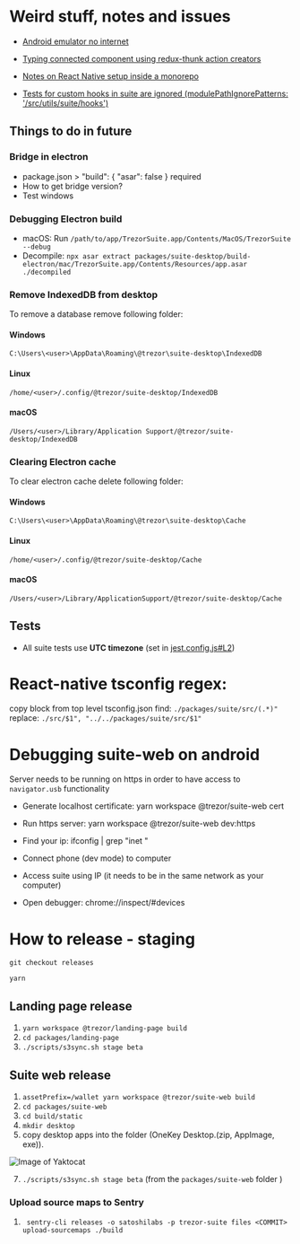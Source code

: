 # Weird stuff, notes and issues

-   [Android emulator no internet](https://stackoverflow.com/questions/42736038/android-emulator-not-able-to-access-the-internet)

-   [Typing connected component using redux-thunk action creators](https://github.com/piotrwitek/react-redux-typescript-guide#typing-connected-component-using-redux-thunk-action-creators)

-   [Notes on React Native setup inside a monorepo](./packages/componentsStorybookNative/README.md)

-   [Tests for custom hooks in suite are ignored (modulePathIgnorePatterns: '<rootDir>/src/utils/suite/hooks')](./packages/suite/jest.config.js)

## Things to do in future

### Bridge in electron

-   package.json > "build": { "asar": false } required
-   How to get bridge version?
-   Test windows

### Debugging Electron build

-   macOS: Run `/path/to/app/TrezorSuite.app/Contents/MacOS/TrezorSuite --debug`
-   Decompile: `npx asar extract packages/suite-desktop/build-electron/mac/TrezorSuite.app/Contents/Resources/app.asar ./decompiled`

### Remove IndexedDB from desktop
To remove a database remove following folder:

#### Windows
`C:\Users\<user>\AppData\Roaming\@trezor\suite-desktop\IndexedDB`

#### Linux
`/home/<user>/.config/@trezor/suite-desktop/IndexedDB`

#### macOS
`/Users/<user>/Library/Application Support/@trezor/suite-desktop/IndexedDB`

### Clearing Electron cache
To clear electron cache delete following folder:

#### Windows
`C:\Users\<user>\AppData\Roaming\@trezor\suite-desktop\Cache`

#### Linux
`/home/<user>/.config/@trezor/suite-desktop/Cache`

#### macOS
`/Users/<user>/Library/ApplicationSupport/@trezor/suite-desktop/Cache`


## Tests

-   All suite tests use **UTC timezone** (set in [jest.config.js#L2](https://github.com/trezor/trezor-suite/blob/develop/packages/suite/jest.config.js#L2))

# React-native tsconfig regex:

copy block from top level tsconfig.json
find: `./packages/suite/src/(.*)"`
replace: `./src/$1", "../../packages/suite/src/$1"`

# Debugging suite-web on android

Server needs to be running on https in order to have access to `navigator.usb` functionality

-   Generate localhost certificate:
    yarn workspace @trezor/suite-web cert

-   Run https server:
    yarn workspace @trezor/suite-web dev:https

-   Find your ip:
    ifconfig | grep "inet "

-   Connect phone (dev mode) to computer
-   Access suite using IP (it needs to be in the same network as your computer)
-   Open debugger:
    chrome://inspect/#devices

# How to release - staging

`git checkout releases`

`yarn`

## Landing page release

1. `yarn workspace @trezor/landing-page build`
2. `cd packages/landing-page`
3. `./scripts/s3sync.sh stage beta`

## Suite web release

1. `assetPrefix=/wallet yarn workspace @trezor/suite-web build`
2. `cd packages/suite-web`
3. `cd build/static`
4. `mkdir desktop`
5. copy desktop apps into the folder (OneKey Desktop.(zip, AppImage, exe)).

![Image of Yaktocat](https://i.imgur.com/4bQSMKO.png)

7. `./scripts/s3sync.sh stage beta` (from the `packages/suite-web` folder )

### Upload source maps to Sentry
1. ` sentry-cli releases -o satoshilabs -p trezor-suite files <COMMIT> upload-sourcemaps ./build`
